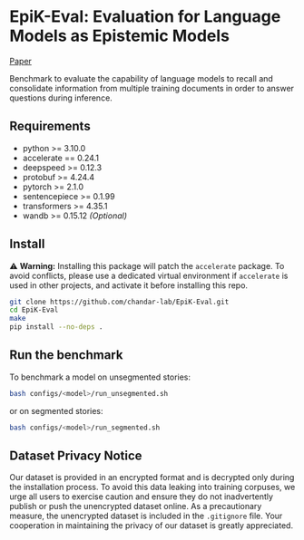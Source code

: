 # EpiK-Eval: Evaluation for Language Models as Epistemic Models
[Paper](https://arxiv.org/abs/2310.15372)

Benchmark to evaluate the capability of language models to recall and consolidate information from multiple training documents in order to answer questions during inference.

## Requirements
- python >= 3.10.0
- accelerate == 0.24.1
- deepspeed >= 0.12.3
- protobuf >= 4.24.4
- pytorch >= 2.1.0
- sentencepiece >= 0.1.99
- transformers >= 4.35.1
- wandb >= 0.15.12 *(Optional)*

## Install
⚠️ **Warning:** Installing this package will patch the `accelerate` package. To avoid conflicts, please use a dedicated virtual environment if `accelerate` is used in other projects, and activate it before installing this repo.
```bash
git clone https://github.com/chandar-lab/EpiK-Eval.git
cd EpiK-Eval
make
pip install --no-deps .
```

## Run the benchmark
To benchmark a model on unsegmented stories:
```bash
bash configs/<model>/run_unsegmented.sh
```
or on segmented stories:
```bash
bash configs/<model>/run_segmented.sh
```

## Dataset Privacy Notice
Our dataset is provided in an encrypted format and is decrypted only during the installation process. To avoid this data leaking into training corpuses, we urge all users to exercise caution and ensure they do not inadvertently publish or push the unencrypted dataset online. As a precautionary measure, the unencrypted dataset is included in the `.gitignore` file. Your cooperation in maintaining the privacy of our dataset is greatly appreciated.